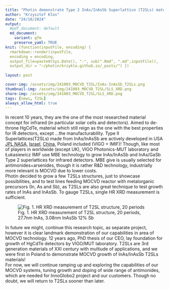 ```yaml
---
title: "Photin demonstrate Type 2 InAs/InAsSb Superlattice (T2SLs) materials from MOCVD"
author: "Krzysztof Klos"
date: "24/10/2024"
output:
  #pdf_document: default
  md_document:
    variant: gfm
    preserve_yaml: TRUE
knit: (function(inputFile, encoding) {
  rmarkdown::render(inputFile, 
  encoding = encoding, 
  output_file=paste0(Sys.Date(), "-", sub(".Rmd", ".md",inputFile)), 
  output_dir = "~/photin/krzyklo.github.io/_posts/") })
  
layout: post

cover-img: /assets/img/241003_MOCVD_T2SL/InAs-InAsSb_T2SLs.png
thumbnail-img: /assets/img/241003_MOCVD_T2SL/SLS_XRD.png
share-img: /assets/img/241003_MOCVD_T2SL/SLS_XRD.png
tags: [news, T2SL]
always_allow_html: true
---
```


In recent 10 years, they are the one of the most researched material
concept for infrared (in particular solar cells and detectors). Aimed to
de-throne HgCdTe, material which still reign as the one with the best
properties for IR detectors, except …the manufacturability. Type II
Superlattices(T2SLs) made from InAs/InAsSb are actively developed in USA
[JPL
NASA](https://spie.org/defense-commercial-sensing/presentation/Applications-of-T2SL-barrier-infrared-detectors-in-Earth-observational-instruments/13030-2#_=_%5D,%20(Germany)%5Bhttps://publica.fraunhofer.de/~%20/details%5D,%20(UK)%5Bhttps://www.sciencedirect.com/science/article/pii/S0022024822003426),
[Israel](https://scdusa-ir.com/articles/type-ii-superlattice-infrared-detector-technology-at-scd/),
[China](https://opg.optica.org/oe/fulltext.cfm?uri=oe-30-21-38208&id=507573),
Poland included (VIGO + IMIF)! Though, like most of players in worldwide
(except UK), VIGO Photonics-MUT laboratory and Łukasiewicz IMIF use MBE
technology to grow InAs/InAsSb and InAs/GaSb Type 2 superlattices for
infrared detectors. MBE give is usually selected for
antimonides+arsenides, though it is rather R&D technology, industrially
more relevant is MOCVD due to lower costs.  
Photin decided to grow a few T2SLs structures, just to showcase
possibilities, and to test lines feeding MOCVD reactor with metalorganic
precursors (In, As and Sb), as T2SLs are also great technique to test
growth rates of InAs and InAsSb. To gauge T2SLs, single HR XRD
measurement is sufficient.

<figure>
<img src="{{site.url}}/assets/img/241003_MOCVD_T2SL/SLS_XRD.png" alt="Fig. 1. HR XRD measurement of T2SL structure, 20 periods"/>
<figcaption>
Fig. 1. HR XRD measurement of T2SL structure, 20 periods, 27.7nm InAs,
3.08nm InAsSb 12% Sb
</figcaption>
</figure>

In future we might, continue this research topic, as separate project,
however it is clear landmark demonstration of our capabilities in area
of MOCVD technology. 12 years ago, PhD thesis of our CEO, lay foundation
for growth of HgCdTe detectors by VIGO/MUT laboratory. T2SLs are 3rd
generation materials of XXI century with multiude of applications, and
we were first in Poland to demonstrate MOCVD growth of InAs/InAsSb T2SLs
materials!  
For now, we will continue ramping up and exploring the capabilities of
our MOCVD systems, tuning growth and doping of wide range of
antimonides, which are needed for InnoGlobo2 project and our customers.
Though no doubt, we will return to T2SLs sooner than later.
